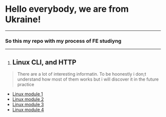 # Hello everybody, we are from Ukraine!
---------------------------
### So this my repo with my process of FE studiyng
---------------------
1) ## Linux CLI, and HTTP
> There are a lot of interesting informatin. To be hoonestly i don;t understand how most of them works but i will discover it in the future practice

- [Linux module 1](https://github.com/ded-git/kottans-FE/blob/master/task_linux_cli/q1.JPG)
- [Linux module 2](https://github.com/ded-git/kottans-FE/blob/master/task_linux_cli/q2.JPG)
- [Linux module 3](https://github.com/ded-git/kottans-FE/blob/master/task_linux_cli/q3.JPG)
- [Linux module 4](https://github.com/ded-git/kottans-FE/blob/master/task_linux_cli/q4.JPG)